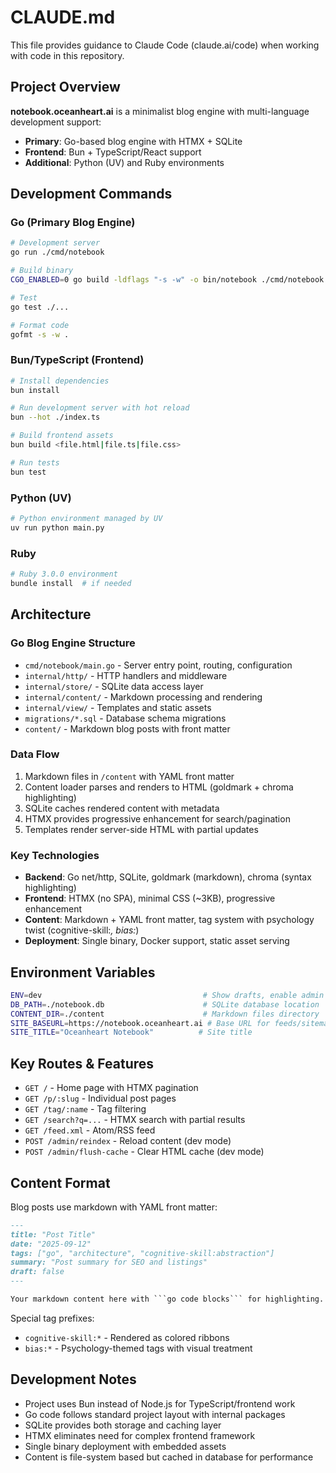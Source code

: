 # CLAUDE.md

This file provides guidance to Claude Code (claude.ai/code) when working with code in this repository.

## Project Overview

**notebook.oceanheart.ai** is a minimalist blog engine with multi-language development support:
- **Primary**: Go-based blog engine with HTMX + SQLite
- **Frontend**: Bun + TypeScript/React support
- **Additional**: Python (UV) and Ruby environments

## Development Commands

### Go (Primary Blog Engine)
```bash
# Development server
go run ./cmd/notebook

# Build binary
CGO_ENABLED=0 go build -ldflags "-s -w" -o bin/notebook ./cmd/notebook

# Test
go test ./...

# Format code
gofmt -s -w .
```

### Bun/TypeScript (Frontend)
```bash
# Install dependencies
bun install

# Run development server with hot reload
bun --hot ./index.ts

# Build frontend assets
bun build <file.html|file.ts|file.css>

# Run tests
bun test
```

### Python (UV)
```bash
# Python environment managed by UV
uv run python main.py
```

### Ruby
```bash
# Ruby 3.0.0 environment
bundle install  # if needed
```

## Architecture

### Go Blog Engine Structure
- `cmd/notebook/main.go` - Server entry point, routing, configuration
- `internal/http/` - HTTP handlers and middleware
- `internal/store/` - SQLite data access layer
- `internal/content/` - Markdown processing and rendering
- `internal/view/` - Templates and static assets
- `migrations/*.sql` - Database schema migrations
- `content/` - Markdown blog posts with front matter

### Data Flow
1. Markdown files in `/content` with YAML front matter
2. Content loader parses and renders to HTML (goldmark + chroma highlighting)
3. SQLite caches rendered content with metadata
4. HTMX provides progressive enhancement for search/pagination
5. Templates render server-side HTML with partial updates

### Key Technologies
- **Backend**: Go net/http, SQLite, goldmark (markdown), chroma (syntax highlighting)
- **Frontend**: HTMX (no SPA), minimal CSS (~3KB), progressive enhancement
- **Content**: Markdown + YAML front matter, tag system with psychology twist (cognitive-skill:*, bias:*)
- **Deployment**: Single binary, Docker support, static asset serving

## Environment Variables

```bash
ENV=dev                                    # Show drafts, enable admin endpoints
DB_PATH=./notebook.db                      # SQLite database location
CONTENT_DIR=./content                      # Markdown files directory
SITE_BASEURL=https://notebook.oceanheart.ai # Base URL for feeds/sitemaps
SITE_TITLE="Oceanheart Notebook"          # Site title
```

## Key Routes & Features

- `GET /` - Home page with HTMX pagination
- `GET /p/:slug` - Individual post pages
- `GET /tag/:name` - Tag filtering
- `GET /search?q=...` - HTMX search with partial results
- `GET /feed.xml` - Atom/RSS feed
- `POST /admin/reindex` - Reload content (dev mode)
- `POST /admin/flush-cache` - Clear HTML cache (dev mode)

## Content Format

Blog posts use markdown with YAML front matter:
```markdown
---
title: "Post Title"
date: "2025-09-12"
tags: ["go", "architecture", "cognitive-skill:abstraction"]
summary: "Post summary for SEO and listings"
draft: false
---

Your markdown content here with ```go code blocks``` for highlighting.
```

Special tag prefixes:
- `cognitive-skill:*` - Rendered as colored ribbons
- `bias:*` - Psychology-themed tags with visual treatment

## Development Notes

- Project uses Bun instead of Node.js for TypeScript/frontend work
- Go code follows standard project layout with internal packages
- SQLite provides both storage and caching layer
- HTMX eliminates need for complex frontend framework
- Single binary deployment with embedded assets
- Content is file-system based but cached in database for performance